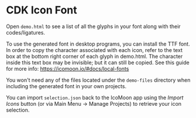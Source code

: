 # CDK Icon Font

Open `demo.html` to see a list of all the glyphs in your font along with their codes/ligatures.

To use the generated font in desktop programs, you can install the TTF font. In order to copy the character associated with each icon, refer to the text box at the bottom right corner of each glyph in demo.html. The character inside this text box may be invisible; but it can still be copied. See this guide for more info: https://icomoon.io/#docs/local-fonts

You won't need any of the files located under the `demo-files` directory when including the generated font in your own projects.

You can import `selection.json` back to the IcoMoon app using the _Import Icons_ button (or via Main Menu → Manage Projects) to retrieve your icon selection.
